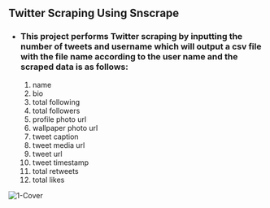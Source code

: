## Twitter Scraping Using Snscrape

* ### This project performs Twitter scraping by inputting the number of tweets and username which will output a csv file with the file name according to the user name and the scraped data is as follows:
  1. name
  2. bio
  3. total following
  4. total followers
  5. profile photo url
  6. wallpaper photo url
  7. tweet caption
  8. tweet media url
  9. tweet url
  10. tweet timestamp
  11. total retweets
  12. total likes
  
![1-Cover](https://user-images.githubusercontent.com/91950433/218284399-86eb13e2-ce17-4214-a43a-4098786bc9c5.png)


